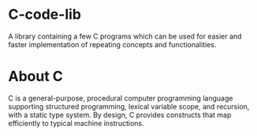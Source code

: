 # C-code-lib
A library containing a few C programs which can be used for easier and faster implementation of repeating concepts and functionalities.

# About C
C is a general-purpose, procedural computer programming language supporting structured programming, lexical variable scope, and recursion, with a static type system. By design, C provides constructs that map efficiently to typical machine instructions.
